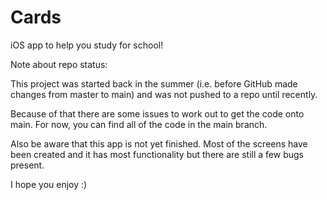 # Cards
iOS app to help you study for school!

Note about repo status:

This project was started back in the summer (i.e. before GitHub made changes from master to main) and was not pushed to a repo until recently.

Because of that there are some issues to work out to get the code onto main. For now, you can find all of the code in the main branch.

Also be aware that this app is not yet finished. Most of the screens have been created and it has most functionality but there are still a few bugs present.

I hope you enjoy :)

